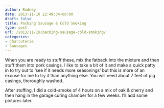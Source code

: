 ```yaml
---
author: Rodney
date: 2013-11-10 22:49:34+00:00
draft: false
title: Packing Sausage & Cold Smoking
type: post
url: /2013/11/10/packing-sausage-cold-smoking/
categories:
- Charcuterie
- Sausages
---
```


When you are ready to stuff these, mix the fatback into the mixture and then stuff them into pork casings. I like to take a bit of it and make a quick patty in to try out to ‘see if it needs more seasonings’ but this is more of an excuse for me to try it than anything else. You will need about 7 feet of pig casings, thoroughly washed..

After stuffing, I did a cold-smoke of 4 hours on a mix of oak & cherry and then hang in the garage curing chamber for a few weeks. I’ll add some pictures later.
